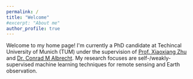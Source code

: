 ```yaml
---
permalink: /
title: "Welcome"
#excerpt: "About me"
author_profile: true
---
```


Welcome to my home page! I'm currently a PhD candidate at Techincal University of Munich (TUM) under the supervision of [Prof. Xiaoxiang Zhu](https://www.lrg.tum.de/sipeo/team/zhu/) and [Dr. Conrad M Albrecht](https://conrad-m-albrecht.github.io/). My research focuses are self-/weakly-supervised machine learning techniques for remote sensing and Earth observation.
